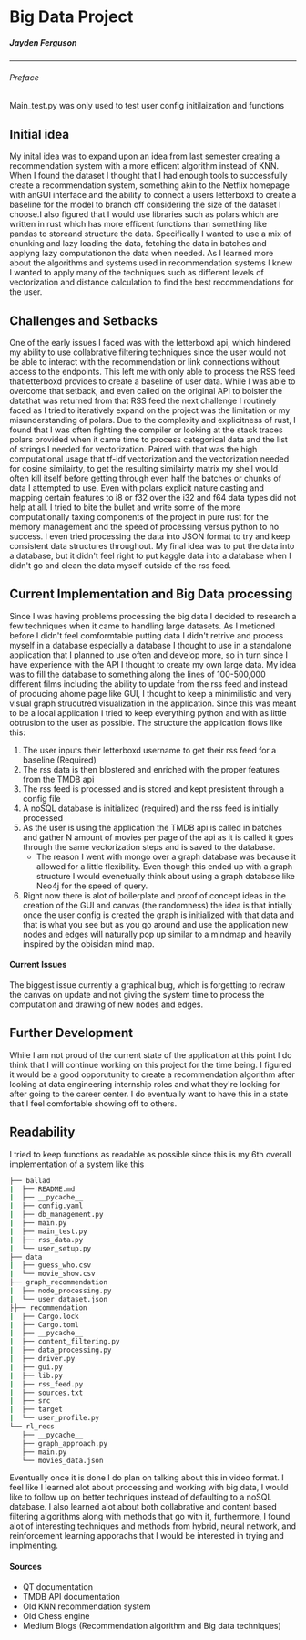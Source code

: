 # Big Data Project 
##### Jayden Ferguson 

---
###### Preface 

Main_test.py was only used to test user config initilaization and functions 

## Initial idea 

My inital idea was to expand upon an idea from last semester creating a recommendation system with a more efficent algorithm instead of KNN. 
When I found the dataset I thought that I had enough tools to successfully create a recommendation system, something akin to the Netflix homepage with anGUI interface and the ability to connect a users letterboxd to create a baseline for the model to branch off considering the size of the dataset I choose.I also figured that I would use libraries such as polars which are written in rust which has more efficent functions than something like pandas to storeand structure the data. Specifically I wanted to use a mix of chunking and lazy loading the data, fetching the data in batches and applyng lazy computationon the data when needed. As I learned more about the algorithms and systems used in recommendation systems I knew I wanted to apply many of the techniques such as different levels of vectorization and distance calculation to find the best recommendations for the user.

## Challenges and Setbacks 

One of the early issues I faced was with the letterboxd api, which hindered my ability to use collabrative filtering techniques since the user would not be able to interact with the recommendation or link connections without access to the endpoints. This left me with only able to process the RSS feed thatletterboxd provides to create a baseline of user data. While I was able to overcome that setback, and even called on the original API to bolster the datathat was returned from that RSS feed the next challenge I routinely faced as I tried to iteratively expand on the project was the limitation or my misunderstanding of polars. Due to the complexity and explicitness of rust, I found that I was often fighting the compiler or looking at the stack traces polars provided when it came time to process categorical data and the list of strings I needed for vectorization. Paired with that was the high computational usage that tf-idf vectorization and the vectorization needed for cosine similairty, to get the resulting similairty matrix my shell would often kill itself before getting through even half the batches or chunks of data I attempted to use. Even with polars explicit nature casting and mapping certain features to i8 or f32 over the i32 and f64 data types did not help at all. I tried to bite the bullet and write some of the more computationally taxing components of the project in pure rust for the memory management and the speed of processing versus python to no success. I even tried processing the data into JSON format to try and keep consistent data structures throughout. My final idea was to put the data into a database, but it didn't feel right to put kaggle data into a database when I didn't go and clean the data myself outside of the rss feed. 

## Current Implementation and Big Data processing 

Since I was having problems processing the big data I decided to research a few techniques when it came to handling large datasets. As I metioned before I didn't feel comformtable putting data I didn't retrive and process myself in a database especially a database I thought to use in a standalone application that I planned to use often and develop more, so in turn since I have experience with the API I thought to create my own large data. My idea was to fill the database to something along the lines of 100-500,000 different films including the ability to update from the rss feed and instead of producing ahome page like GUI, I thought to keep a minimilistic and very visual graph strucutred visualization in the application. Since this was meant to be a local application I tried to keep everything python and with as little obtrusion to the user as possible. 
The structure the application flows like this:
1. The user inputs their letterboxd username to get their rss feed for a baseline (Required)
2. The rss data is then blostered and enriched with the proper features from the TMDB api 
3. The rss feed is processed and is stored and kept presistent through a config file 
4. A noSQL database is initialized (required) and the rss feed is initially processed 
5. As the user is using the application the TMDB api is called in batches and gather N amount of movies per page of the api as it is called it goes through the same vectorization steps and is saved to the database. 
    - The reason I went with mongo over a graph database was because it allowed for a little flexibility. Even though this ended up with a graph structure I would evenetually think about using a graph database like Neo4j for the speed of query. 
6. Right now there is alot of boilerplate and proof of concept ideas in the creation of the GUI and canvas (the randomness) the idea is that intially once the user config is created the graph is initialized with that data and that is what you see but as you go around and use the application new nodes and edges will naturally pop up similar to a mindmap and heavily inspired by the obisidan mind map. 

#### Current Issues 
The biggest issue currently a graphical bug, which is forgetting to redraw the canvas on update and not giving the system time to process the computation and drawing of new nodes and edges. 

## Further Development 
While I am not proud of the current state of the application at this point I do think that I will continue working on this project for the time being. I figured it would be a good opporutunity to create a recommendation algorithm after looking at data engineering internship roles and what they're looking for after going to the career center. I do eventually want to have this in a state that I feel comfortable showing off to others. 

## Readability 
I tried to keep functions as readable as possible since this is my 6th overall implementation of a system like this 
```bash
├── ballad
|  ├── README.md
|  ├── __pycache__
|  ├── config.yaml
|  ├── db_management.py
|  ├── main.py
|  ├── main_test.py
|  ├── rss_data.py
|  └── user_setup.py
├── data
|  ├── guess_who.csv
|  └── movie_show.csv
├── graph_recommendation
|  ├── node_processing.py
|  └── user_dataset.json
├├── recommendation
|  ├── Cargo.lock
|  ├── Cargo.toml
|  ├── __pycache__
|  ├── content_filtering.py
|  ├── data_processing.py
|  ├── driver.py
|  ├── gui.py
|  ├── lib.py
|  ├── rss_feed.py
|  ├── sources.txt
|  ├── src
|  ├── target
|  └── user_profile.py
└── rl_recs
   ├── __pycache__
   ├── graph_approach.py
   ├── main.py
   └── movies_data.json
```
Eventually once it is done I do plan on talking about this in video format. I feel like I learned alot about processing and working with big data, I would like to follow up on better techniques instead of defaulting to a noSQL database. I also learned alot about both collabrative and content based filtering algorithms along with methods that go with it, furthermore, I found alot of interesting techniques and methods from hybrid, neural network, and reinforcement learning apporachs that I would be interested in trying and implmenting. 

#### Sources 

- QT documentation 
- TMDB API documentation 
- Old KNN recommendation system 
- Old Chess engine 
- Medium Blogs (Recommendation algorithm and Big data techniques)


